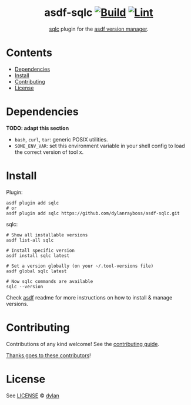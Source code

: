<div align="center">

# asdf-sqlc [![Build](https://github.com/dylanrayboss/asdf-sqlc/actions/workflows/build.yml/badge.svg)](https://github.com/dylanrayboss/asdf-sqlc/actions/workflows/build.yml) [![Lint](https://github.com/dylanrayboss/asdf-sqlc/actions/workflows/lint.yml/badge.svg)](https://github.com/dylanrayboss/asdf-sqlc/actions/workflows/lint.yml)

[sqlc](https://docs.sqlc.dev/en/latest/index.html) plugin for the [asdf version manager](https://asdf-vm.com).

</div>

# Contents

- [Dependencies](#dependencies)
- [Install](#install)
- [Contributing](#contributing)
- [License](#license)

# Dependencies

**TODO: adapt this section**

- `bash`, `curl`, `tar`: generic POSIX utilities.
- `SOME_ENV_VAR`: set this environment variable in your shell config to load the correct version of tool x.

# Install

Plugin:

```shell
asdf plugin add sqlc
# or
asdf plugin add sqlc https://github.com/dylanrayboss/asdf-sqlc.git
```

sqlc:

```shell
# Show all installable versions
asdf list-all sqlc

# Install specific version
asdf install sqlc latest

# Set a version globally (on your ~/.tool-versions file)
asdf global sqlc latest

# Now sqlc commands are available
sqlc --version
```

Check [asdf](https://github.com/asdf-vm/asdf) readme for more instructions on how to
install & manage versions.

# Contributing

Contributions of any kind welcome! See the [contributing guide](contributing.md).

[Thanks goes to these contributors](https://github.com/dylanrayboss/asdf-sqlc/graphs/contributors)!

# License

See [LICENSE](LICENSE) © [dylan](https://github.com/dylanrayboss/)
